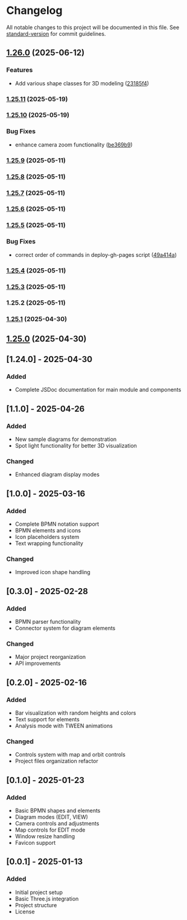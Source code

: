 # Changelog

All notable changes to this project will be documented in this file. See [standard-version](https://github.com/conventional-changelog/standard-version) for commit guidelines.

## [1.26.0](https://github.com/robertwaszkowski/aurea-eden/compare/v1.25.11...v1.26.0) (2025-06-12)


### Features

* Add various shape classes for 3D modeling ([23185f4](https://github.com/robertwaszkowski/aurea-eden/commit/23185f4c58ceef9eb7983a4bfe3f38d5ffe4898a))

### [1.25.11](https://github.com/robertwaszkowski/aurea-eden/compare/v1.25.10...v1.25.11) (2025-05-19)

### [1.25.10](https://github.com/robertwaszkowski/aurea-eden/compare/v1.25.9...v1.25.10) (2025-05-19)


### Bug Fixes

* enhance camera zoom functionality ([be369b9](https://github.com/robertwaszkowski/aurea-eden/commit/be369b998ac83afa6424d7ace7205da33299cef0))

### [1.25.9](https://github.com/robertwaszkowski/aurea-eden/compare/v1.25.8...v1.25.9) (2025-05-11)

### [1.25.8](https://github.com/robertwaszkowski/aurea-eden/compare/v1.25.7...v1.25.8) (2025-05-11)

### [1.25.7](https://github.com/robertwaszkowski/aurea-eden/compare/v1.25.6...v1.25.7) (2025-05-11)

### [1.25.6](https://github.com/robertwaszkowski/aurea-eden/compare/v1.25.5...v1.25.6) (2025-05-11)

### [1.25.5](https://github.com/robertwaszkowski/aurea-eden/compare/v1.25.4...v1.25.5) (2025-05-11)


### Bug Fixes

* correct order of commands in deploy-gh-pages script ([49a414a](https://github.com/robertwaszkowski/aurea-eden/commit/49a414aa7d079092eaefed2b7f408d201b68e8e6))

### [1.25.4](https://github.com/robertwaszkowski/aurea-eden/compare/v1.25.3...v1.25.4) (2025-05-11)

### [1.25.3](https://github.com/robertwaszkowski/aurea-eden/compare/v1.25.2...v1.25.3) (2025-05-11)

### 1.25.2 (2025-05-11)

### [1.25.1](https://gitlab.tecna.pl/waszkowski_r/three-diagram/compare/v1.25.0...v1.25.1) (2025-04-30)

## [1.25.0](https://gitlab.tecna.pl/waszkowski_r/three-diagram/compare/v1.24.0...v1.25.0) (2025-04-30)

## [1.24.0] - 2025-04-30
### Added
- Complete JSDoc documentation for main module and components

## [1.1.0] - 2025-04-26
### Added
- New sample diagrams for demonstration
- Spot light functionality for better 3D visualization
### Changed
- Enhanced diagram display modes

## [1.0.0] - 2025-03-16
### Added
- Complete BPMN notation support
- BPMN elements and icons
- Icon placeholders system
- Text wrapping functionality
### Changed
- Improved icon shape handling

## [0.3.0] - 2025-02-28
### Added
- BPMN parser functionality
- Connector system for diagram elements
### Changed
- Major project reorganization
- API improvements

## [0.2.0] - 2025-02-16
### Added
- Bar visualization with random heights and colors
- Text support for elements
- Analysis mode with TWEEN animations
### Changed
- Controls system with map and orbit controls
- Project files organization refactor

## [0.1.0] - 2025-01-23
### Added
- Basic BPMN shapes and elements
- Diagram modes (EDIT, VIEW)
- Camera controls and adjustments
- Map controls for EDIT mode
- Window resize handling
- Favicon support

## [0.0.1] - 2025-01-13
### Added
- Initial project setup
- Basic Three.js integration
- Project structure
- License
